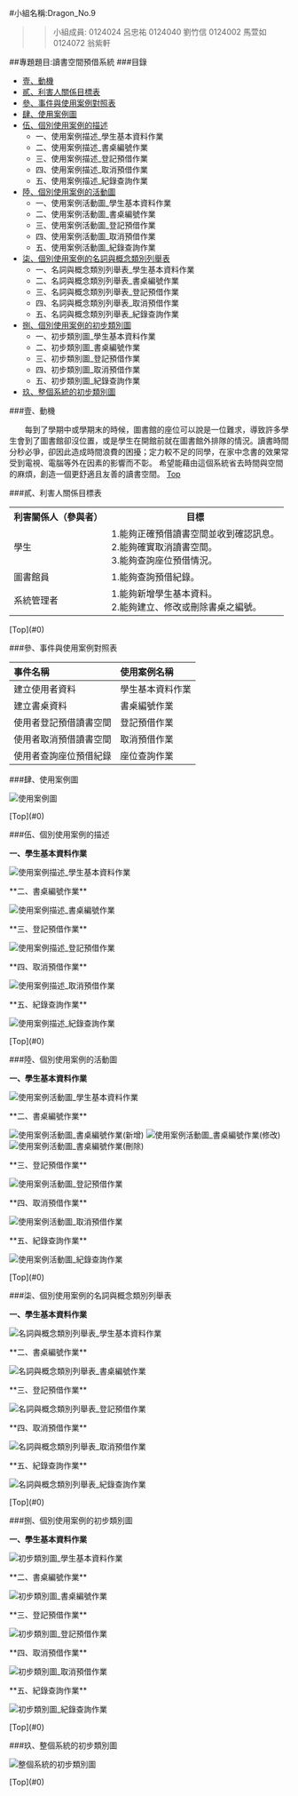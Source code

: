 #小組名稱:Dragon_No.9

>>小組成員:
   >>0124024 呂忠祐
   >>0124040 劉竹信
   >>0124002 馬萱如
   >>0124072 翁紫軒

##專題題目:讀書空間預借系統
###<a name="0"/>目錄
* [壹、動機](#1)
* [貳、利害人關係目標表](#2)
* [參、事件與使用案例對照表](#3)
* [肆、使用案例圖](#4) 
* [伍、個別使用案例的描述](#5)
    * 一、使用案例描述_學生基本資料作業
    * 二、使用案例描述_書桌編號作業
    * 三、使用案例描述_登記預借作業
    * 四、使用案例描述_取消預借作業
    * 五、使用案例描述_紀錄查詢作業
* [陸、個別使用案例的活動圖](#6)
    * 一、使用案例活動圖_學生基本資料作業
    * 二、使用案例活動圖_書桌編號作業
    * 三、使用案例活動圖_登記預借作業
    * 四、使用案例活動圖_取消預借作業
    * 五、使用案例活動圖_紀錄查詢作業
* [柒、個別使用案例的名詞與概念類別列舉表](#7)
    * 一、名詞與概念類別列舉表_學生基本資料作業
    * 二、名詞與概念類別列舉表_書桌編號作業
    * 三、名詞與概念類別列舉表_登記預借作業
    * 四、名詞與概念類別列舉表_取消預借作業
    * 五、名詞與概念類別列舉表_紀錄查詢作業
* [捌、個別使用案例的初步類別圖](#8)
    * 一、初步類別圖_學生基本資料作業
    * 二、初步類別圖_書桌編號作業
    * 三、初步類別圖_登記預借作業
    * 四、初步類別圖_取消預借作業
    * 五、初步類別圖_紀錄查詢作業
* [玖、整個系統的初步類別圖](#9)

###<a name="1"/>壹、動機

　　每到了學期中或學期末的時候，圖書館的座位可以說是一位難求，導致許多學生會到了圖書館卻沒位置，或是學生在開館前就在圖書館外排隊的情況。讀書時間分秒必爭，卻因此造成時間浪費的困擾；定力較不足的同學，在家中念書的效果常受到電視、電腦等外在因素的影響而不彰。
希望能藉由這個系統省去時間與空間的麻煩，創造一個更舒適且友善的讀書空間。
[Top](#0)

###<a name="2"/>貳、利害人關係目標表

<table border="0">
  <tr>
    <th>利害關係人（參與者）</th>
    <th>目標</th>
  </tr>
  <tr>
    <td>學生</td>
    <td>
      1.能夠正確預借讀書空間並收到確認訊息。<br>
      2.能夠確實取消讀書空間。<br>
      3.能夠查詢座位預借情況。</td>
  </tr>
  <tr>
    <td>圖書館員</td>
    <td>
      1.能夠查詢預借紀錄。<br>
  </tr>
  <tr>
    <td>系統管理者</td>
    <td>
      1.能夠新增學生基本資料。<br>
      2.能夠建立、修改或刪除書桌之編號。</td>
  </tr>
</table>
[Top](#0)

###<a name="3"/>參、事件與使用案例對照表

| 事件名稱                 | 使用案例名稱     |
|:-------------------------|:-----------------|
| 建立使用者資料           | 學生基本資料作業 |
| 建立書桌資料             | 書桌編號作業     |
| 使用者登記預借讀書空間   | 登記預借作業     |
| 使用者取消預借讀書空間   | 取消預借作業     |
| 使用者查詢座位預借紀錄   | 座位查詢作業     |

###<a name="4"/>肆、使用案例圖

<p><img src="http://i.imgur.com/OoL8MRU.png?1" title="使用案例圖" /></p>
[Top](#0)

###<a name="5"/>伍、個別使用案例的描述

**一、學生基本資料作業**
<p><img src="http://i.imgur.com/H2I5JPE.png?1" title="使用案例描述_學生基本資料作業" /></p>
**二、書桌編號作業**
<p><img src="http://i.imgur.com/nM3KD7N.png?1" title="使用案例描述_書桌編號作業" /></p>
**三、登記預借作業**
<p><img src="http://i.imgur.com/AA22hFf.png?1" title="使用案例描述_登記預借作業" /></p>
**四、取消預借作業**
<p><img src="http://i.imgur.com/ma9hEpQ.png?1" title="使用案例描述_取消預借作業" /></p>
**五、紀錄查詢作業**
<p><img src="http://i.imgur.com/BiI4pbF.png?1" title="使用案例描述_紀錄查詢作業" /></p>
[Top](#0)

###<a name="6"/>陸、個別使用案例的活動圖

**一、學生基本資料作業**
<p><img src="http://i.imgur.com/yq9wLm7.png?1" title="使用案例活動圖_學生基本資料作業" /></p>
**二、書桌編號作業**
<p><img src="http://i.imgur.com/CBK7xKc.png?1" title="使用案例活動圖_書桌編號作業(新增)" />
<img src="http://i.imgur.com/UZFKFm6.png?1" title="使用案例活動圖_書桌編號作業(修改)" />
<img src="http://i.imgur.com/5LPmYwL.png?1" title="使用案例活動圖_書桌編號作業(刪除)" /></p>
**三、登記預借作業**
<p><img src="http://i.imgur.com/8T6FULP.png?1" title="使用案例活動圖_登記預借作業" /></p>
**四、取消預借作業**
<p><img src="http://i.imgur.com/6D8LVmx.png?1" title="使用案例活動圖_取消預借作業" /></p>
**五、紀錄查詢作業**
<p><img src="http://i.imgur.com/XSqoXaC.png?1" title="使用案例活動圖_紀錄查詢作業" /></p>
[Top](#0)

###<a name="7"/>柒、個別使用案例的名詞與概念類別列舉表

**一、學生基本資料作業**
<p><img src="http://i.imgur.com/fsxeI1O.png?1" title="名詞與概念類別列舉表_學生基本資料作業" /></p>
**二、書桌編號作業**
<p><img src="http://i.imgur.com/Rv4L0nr.png?1" title="名詞與概念類別列舉表_書桌編號作業" /></p>
**三、登記預借作業**
<p><img src="http://i.imgur.com/3nwcAZR.png?1" title="名詞與概念類別列舉表_登記預借作業" /></p>
**四、取消預借作業**
<p><img src="http://i.imgur.com/PTADheD.png?1" title="名詞與概念類別列舉表_取消預借作業" /></p>
**五、紀錄查詢作業**
<p><img src="http://i.imgur.com/b5Ke8No.png?1" title="名詞與概念類別列舉表_紀錄查詢作業" /></p>
[Top](#0)

###<a name="8"/>捌、個別使用案例的初步類別圖

**一、學生基本資料作業**
<p><img src="http://i.imgur.com/6ql7n2b.png?1" title="初步類別圖_學生基本資料作業" /></p>
**二、書桌編號作業**
<p><img src="http://i.imgur.com/6LLiJZZ.png?1" title="初步類別圖_書桌編號作業" /></p>
**三、登記預借作業**
<p><img src="http://i.imgur.com/PCGpWRE.png?1" title="初步類別圖_登記預借作業" /></p>
**四、取消預借作業**
<p><img src="http://i.imgur.com/dfx63Z1.png?1" title="初步類別圖_取消預借作業" /></p>
**五、紀錄查詢作業**
<p><img src="http://i.imgur.com/SZHocfY.png?1" title="初步類別圖_紀錄查詢作業" /></p>
[Top](#0)

###<a name="9"/>玖、整個系統的初步類別圖

<p><img src="http://i.imgur.com/suuS1Oy.png?1" title="整個系統的初步類別圖" /></p>
[Top](#0)
